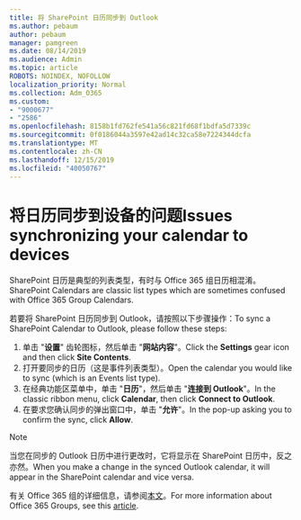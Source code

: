 ```yaml
---
title: 将 SharePoint 日历同步到 Outlook
ms.author: pebaum
author: pebaum
manager: pamgreen
ms.date: 08/14/2019
ms.audience: Admin
ms.topic: article
ROBOTS: NOINDEX, NOFOLLOW
localization_priority: Normal
ms.collection: Adm_O365
ms.custom:
- "9000677"
- "2586"
ms.openlocfilehash: 8158b1fd762fe541a56c821fd68f1bdfa5d7339c
ms.sourcegitcommit: 0f0186044a3597e42ad14c32ca58e7224344dcfa
ms.translationtype: MT
ms.contentlocale: zh-CN
ms.lasthandoff: 12/15/2019
ms.locfileid: "40050767"
---
```

# <a name="issues-synchronizing-your-calendar-to-devices"></a><span data-ttu-id="4f792-102">将日历同步到设备的问题</span><span class="sxs-lookup"><span data-stu-id="4f792-102">Issues synchronizing your calendar to devices</span></span>

<span data-ttu-id="4f792-103">SharePoint 日历是典型的列表类型，有时与 Office 365 组日历相混淆。</span><span class="sxs-lookup"><span data-stu-id="4f792-103">SharePoint Calendars are classic list types which are sometimes confused with Office 365 Group Calendars.</span></span>

<span data-ttu-id="4f792-104">若要将 SharePoint 日历同步到 Outlook，请按照以下步骤操作：</span><span class="sxs-lookup"><span data-stu-id="4f792-104">To sync a SharePoint Calendar to Outlook, please follow these steps:</span></span>

1. <span data-ttu-id="4f792-105">单击 "**设置**" 齿轮图标，然后单击 "**网站内容**"。</span><span class="sxs-lookup"><span data-stu-id="4f792-105">Click the **Settings** gear icon and then click **Site Contents**.</span></span>
2. <span data-ttu-id="4f792-106">打开要同步的日历（这是事件列表类型）。</span><span class="sxs-lookup"><span data-stu-id="4f792-106">Open the calendar you would like to sync (which is an Events list type).</span></span>
3. <span data-ttu-id="4f792-107">在经典功能区菜单中，单击 "**日历**"，然后单击 "**连接到 Outlook**"。</span><span class="sxs-lookup"><span data-stu-id="4f792-107">In the classic ribbon menu, click **Calendar**, then click **Connect to Outlook**.</span></span>
4. <span data-ttu-id="4f792-108">在要求您确认同步的弹出窗口中，单击 "**允许**"。</span><span class="sxs-lookup"><span data-stu-id="4f792-108">In the pop-up asking you to confirm the sync, click **Allow**.</span></span>

>[!Note]
> <span data-ttu-id="4f792-109">当您在同步的 Outlook 日历中进行更改时，它将显示在 SharePoint 日历中，反之亦然。</span><span class="sxs-lookup"><span data-stu-id="4f792-109">When you make a change in the synced Outlook calendar, it will appear in the SharePoint calendar and vice versa.</span></span>

<span data-ttu-id="4f792-110">有关 Office 365 组的详细信息，请参阅[本文](https://support.office.com/article/Learn-about-Office-365-groups-b565caa1-5c40-40ef-9915-60fdb2d97fa2)。</span><span class="sxs-lookup"><span data-stu-id="4f792-110">For more information about Office 365 Groups, see this [article](https://support.office.com/article/Learn-about-Office-365-groups-b565caa1-5c40-40ef-9915-60fdb2d97fa2).</span></span>

